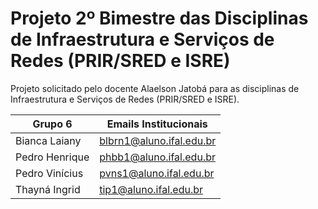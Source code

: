 # Projeto 2º Bimestre das Disciplinas de Infraestrutura e Serviços de Redes (PRIR/SRED e ISRE)
Projeto solicitado pelo docente Alaelson Jatobá para as disciplinas de Infraestrutura e Serviços de Redes (PRIR/SRED e ISRE).

|Grupo 6|Emails Institucionais|
|-------|------|
|Bianca Laiany|blbrn1@aluno.ifal.edu.br|
|Pedro Henrique|phbb1@aluno.ifal.edu.br|
|Pedro Vinícius|pvns1@aluno.ifal.edu.br|
|Thayná Ingrid|tip1@aluno.ifal.edu.br|
